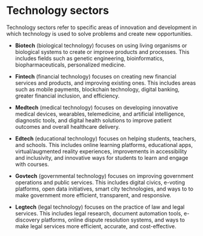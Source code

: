 # Technology sectors

Technology sectors refer to specific areas of innovation and development in which technology is used to solve problems and create new opportunities.

* **Biotech** (biological technology) focuses on using living organisms or biological systems to create or improve products and processes. This includes fields such as genetic engineering, bioinformatics, biopharmaceuticals, personalized medicine.

* **Fintech** (financial technology) focuses on creating new financial services and products, and improving existing ones. This includes areas such as mobile payments, blockchain technology, digital banking, greater financial inclusion, and efficiency.

* **Medtech** (medical technology) focuses on developing innovative medical devices, wearables, telemedicine, and artificial intelligence, diagnostic tools, and digital health solutions to improve patient outcomes and overall healthcare delivery.

* **Edtech** (educational technology) focuses on helping students, teachers, and schools. This includes online learning platforms, educational apps, virtual/augmented reality experiences, improvements in accessibility and inclusivity, and innovative ways for students to learn and engage with courses.

* **Govtech** (governmental technology) focuses on improving government operations and public services. This includes digital civics, e-voting platforms, open data initiatives, smart city technologies, and ways to to make government more efficient, transparent, and responsive.

* **Legtech** (legal technology) focuses on the practice of law and legal services. This includes legal research, document automation tools, e-discovery platforms, online dispute resolution systems, and ways to make legal services more efficient, accurate, and cost-effective.

